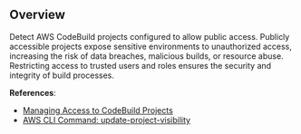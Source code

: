 ## Overview

Detect AWS CodeBuild projects configured to allow public access. Publicly accessible projects expose sensitive environments to unauthorized access, increasing the risk of data breaches, malicious builds, or resource abuse. Restricting access to trusted users and roles ensures the security and integrity of build processes.

**References**:
- [Managing Access to CodeBuild Projects](https://docs.aws.amazon.com/codebuild/latest/userguide/auth-and-access-control-iam-access-control-identity-based.html)
- [AWS CLI Command: update-project-visibility](https://docs.aws.amazon.com/cli/latest/reference/codebuild/update-project-visibility.html)
